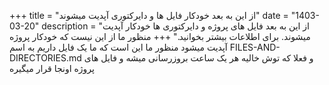 +++
title = "از این به بعد خودکار فایل ها و دایرکتوری آپدیت میشوند"
date = "1403-03-20"
description = "از این به بعد فایل های پروژه و دایرکتوری ها خودکار آپدیت میشوند. برای اطلاعات بیشتر بخوانید."
+++
منظور ما از این نیست که خودکار پروژه آپدیت میشود منظور ما این است که ما یک فایل داریم به اسم FILES-AND-DIRECTORIES.md و فعلا که توش خالیه هر یک ساعت بروزرسانی میشه و فایل های پروژه اونجا قرار میگیره